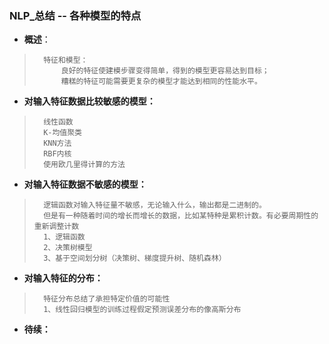 ### NLP_总结 -- 各种模型的特点
- **概述**：
>       特征和模型：
>           良好的特征使建模步骤变得简单，得到的模型更容易达到目标；
>           糟糕的特征可能需要更复杂的模型才能达到相同的性能水平。
>
>
>
>
>
>

- **对输入特征数据比较敏感的模型：**
>       线性函数
>       K-均值聚类
>       KNN方法
>       RBF内核
>       使用欧几里得计算的方法
>
>

- **对输入特征数据不敏感的模型：**
>       逻辑函数对输入特征量不敏感，无论输入什么，输出都是二进制的。
>       但是有一种随着时间的增长而增长的数据，比如某特种是累积计数。有必要周期性的重新调整计数
>       1、逻辑函数
>       2、决策树模型
>       3、基于空间划分树（决策树、梯度提升树、随机森林）
>
>

- **对输入特征的分布：**
>       特征分布总结了承担特定价值的可能性
>       1、线性回归模型的训练过程假定预测误差分布的像高斯分布
>
>
>

- **待续：**
>
>
>
>
>
>
>
>
>
>
>
>
>
>
>
>
>
>
>
>
>
>
>
>
>
>
>
>
>
